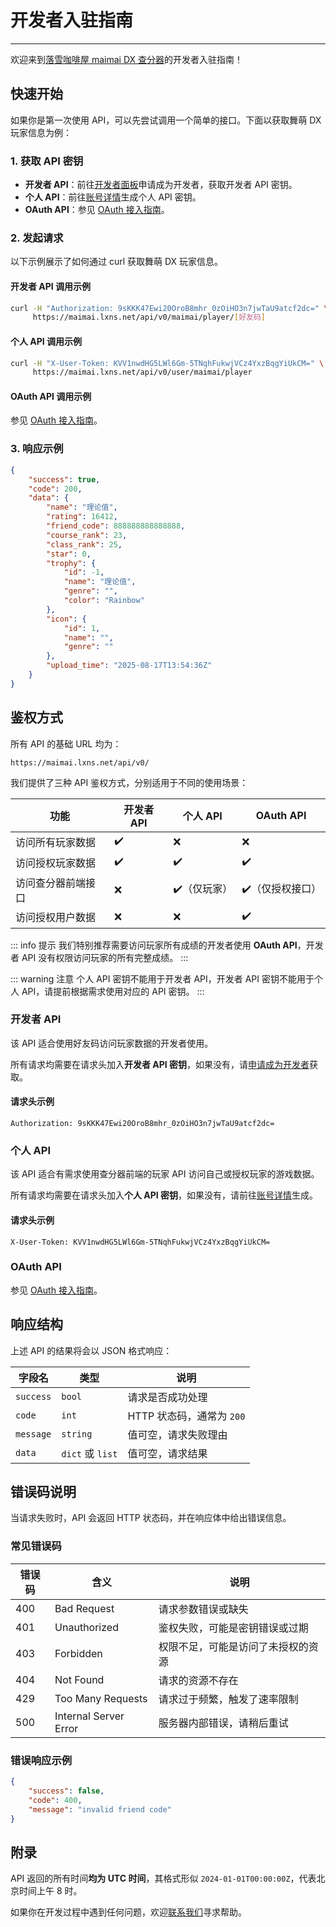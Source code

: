 # 开发者入驻指南

---

欢迎来到[落雪咖啡屋 maimai DX 查分器](/)的开发者入驻指南！

## 快速开始

如果你是第一次使用 API，可以先尝试调用一个简单的接口。下面以获取舞萌 DX 玩家信息为例：

### 1. 获取 API 密钥

- **开发者 API**：前往[开发者面板](/developer)申请成为开发者，获取开发者 API 密钥。
- **个人 API**：前往[账号详情](/user/profile)生成个人 API 密钥。
- **OAuth API**：参见 [OAuth 接入指南](/docs/oauth-guide)。

### 2. 发起请求

以下示例展示了如何通过 curl 获取舞萌 DX 玩家信息。

#### 开发者 API 调用示例

```bash
curl -H "Authorization: 9sKKK47Ewi20OroB8mhr_0zOiHO3n7jwTaU9atcf2dc=" \
     https://maimai.lxns.net/api/v0/maimai/player/[好友码]
````

#### 个人 API 调用示例

```bash
curl -H "X-User-Token: KVV1nwdHG5LWl6Gm-5TNqhFukwjVCz4YxzBqgYiUkCM=" \
     https://maimai.lxns.net/api/v0/user/maimai/player
```

#### OAuth API 调用示例

参见 [OAuth 接入指南](/docs/oauth-guide)。

### 3. 响应示例

```json
{
    "success": true,
    "code": 200,
    "data": {
        "name": "理论值",
        "rating": 16412,
        "friend_code": 888888888888888,
        "course_rank": 23,
        "class_rank": 25,
        "star": 0,
        "trophy": {
            "id": -1,
            "name": "理论值",
            "genre": "",
            "color": "Rainbow"
        },
        "icon": {
            "id": 1,
            "name": "",
            "genre": ""
        },
        "upload_time": "2025-08-17T13:54:36Z"
    }
}
```

## 鉴权方式

所有 API 的基础 URL 均为：

```
https://maimai.lxns.net/api/v0/
```

我们提供了三种 API 鉴权方式，分别适用于不同的使用场景：

| 功能       | 开发者 API | 个人 API  | OAuth API |
|----------|-|---------|-----------|
| 访问所有玩家数据 | ✔️ | ❌       | ❌         |
| 访问授权玩家数据 | ✔️ | ✔️      | ✔️        |
| 访问查分器前端接口 | ❌ | ✔️（仅玩家） | ✔️（仅授权接口） |
| 访问授权用户数据 | ❌ | ❌       | ✔️        |

::: info 提示
我们特别推荐需要访问玩家所有成绩的开发者使用 **OAuth API**，开发者 API 没有权限访问玩家的所有完整成绩。
:::

::: warning 注意
个人 API 密钥不能用于开发者 API，开发者 API 密钥不能用于个人 API，请提前根据需求使用对应的 API 密钥。
:::

### 开发者 API

该 API 适合使用好友码访问玩家数据的开发者使用。

所有请求均需要在请求头加入**开发者 API 密钥**，如果没有，请[申请成为开发者](/developer/apply)获取。

#### 请求头示例

```
Authorization: 9sKKK47Ewi20OroB8mhr_0zOiHO3n7jwTaU9atcf2dc=
```

### 个人 API

该 API 适合有需求使用查分器前端的玩家 API 访问自己或授权玩家的游戏数据。

所有请求均需要在请求头加入**个人 API 密钥**，如果没有，请前往[账号详情](/user/profile)生成。

#### 请求头示例

```
X-User-Token: KVV1nwdHG5LWl6Gm-5TNqhFukwjVCz4YxzBqgYiUkCM=
```

### OAuth API

参见 [OAuth 接入指南](/docs/oauth-guide)。

## 响应结构

上述 API 的结果将会以 JSON 格式响应：

| 字段名 | 类型 | 说明 |
|-|-|-|
| `success` | `bool` | 请求是否成功处理 |
| `code` | `int` | HTTP 状态码，通常为 `200` |
| `message` | `string` | 值可空，请求失败理由 |
| `data` | `dict` 或 `list` | 值可空，请求结果 |

## 错误码说明

当请求失败时，API 会返回 HTTP 状态码，并在响应体中给出错误信息。

### 常见错误码

| 错误码 | 含义 | 说明 |
|-|-|-|
| 400 | Bad Request | 请求参数错误或缺失 |
| 401 | Unauthorized | 鉴权失败，可能是密钥错误或过期 |
| 403 | Forbidden | 权限不足，可能是访问了未授权的资源 |
| 404 | Not Found | 请求的资源不存在 |
| 429 | Too Many Requests | 请求过于频繁，触发了速率限制 |
| 500 | Internal Server Error | 服务器内部错误，请稍后重试 |

### 错误响应示例

```json
{
    "success": false,
    "code": 400,
    "message": "invalid friend code"
}
```

## 附录

API 返回的所有时间**均为 UTC 时间**，其格式形似 `2024-01-01T00:00:00Z`，代表北京时间上午 8 时。

如果你在开发过程中遇到任何问题，欢迎[联系我们](/docs/about#联系我们)寻求帮助。